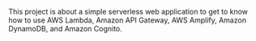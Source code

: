 This project is about a simple serverless web application to get to know how to use AWS Lambda, Amazon API Gateway, AWS Amplify, Amazon DynamoDB, and Amazon Cognito.
